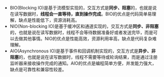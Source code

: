 -   BIO(Blocking IO)是基于流模型实现的，交互方式是**同步、阻塞**的，也就是说在读写数据时，**线程会一直等待，直到操作完成**。BIO的优点是代码简单易理解，缺点是性能低下，资源消耗高。
-   NIO(Non-blocking IO)是基于缓冲区和通道实现的，交互方式是**同步、非阻塞**的，也就是说在读写数据时，线程不会等待数据准备好或者发送完毕，而是可以去做其他事情。NIO的优点是性能高效，资源利用率高，缺点是代码复杂难理解。
-   AIO(Asynchronous IO)是基于事件和回调机制实现的，交互方式是**异步、非阻塞**的，也就是说在读写数据时，线程不需要等待或轮询结果，而是通过注册监听器来接收操作完成的通知。AIO的优点是编程简单方便，并发能力强大，缺点是可靠性和兼容性较差。